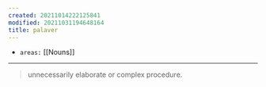 ```yaml
---
created: 20211014222125841
modified: 20211031194648164
title: palaver
---
```


- `areas:` [[Nouns]]

---

> unnecessarily elaborate or complex procedure.
